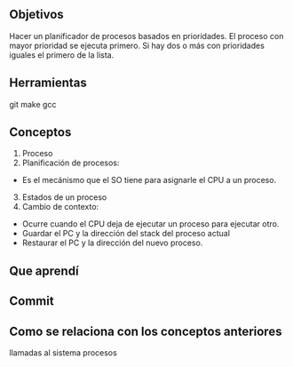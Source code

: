 
## Objetivos 
Hacer un planificador de procesos basados en prioridades.
El proceso con mayor prioridad se ejecuta primero. 
Si hay dos o más con prioridades iguales el primero de la lista. 

## Herramientas
git 
make 
gcc

## Conceptos 
1) Proceso
2) Planificación de procesos:
+ Es el mecánismo que el SO tiene para asignarle el CPU a un proceso. 
3) Estados de un proceso 
4) Cambio de contexto: 
+ Ocurre cuando el CPU deja de ejecutar un proceso para ejecutar otro. 
+ Guardar el PC y la dirección del stack del proceso actual 
+ Restaurar el PC y la dirección del nuevo proceso. 

## Que aprendí


## Commit 

## Como se relaciona con los conceptos anteriores 
llamadas al sistema
procesos



















